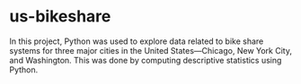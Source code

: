 # us-bikeshare
In this project, Python was used to explore data related to bike share systems for three major cities in the United States—Chicago, New York City, and Washington.
This was done by computing descriptive statistics using Python.
